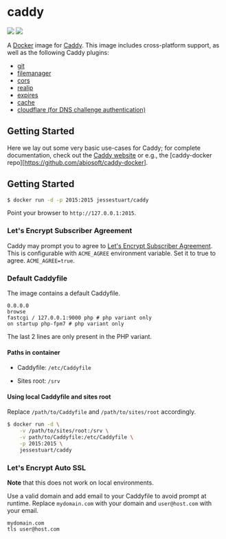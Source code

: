 # caddy

[![][microbadger]][microbadger 2]
[![][circleci]][circleci 2]

A [Docker][docker] image for [Caddy][caddyserver]. This
image includes cross-platform support, as well as the following Caddy plugins:

* [git][caddyserver 2]
* [filemanager][caddyserver 3]
* [cors][caddyserver 4]
* [realip][caddyserver 5]
* [expires][caddyserver 6]
* [cache][caddyserver 7]
* [cloudflare (for DNS challenge authentication)][caddyserver 8]

## Getting Started
Here we lay out some very basic use-cases for Caddy; for complete documentation,
check out the [Caddy website][caddyserver] or e.g., the [caddy-docker
repo][https://github.com/abiosoft/caddy-docker].

## Getting Started

```sh
$ docker run -d -p 2015:2015 jessestuart/caddy
```

Point your browser to `http://127.0.0.1:2015`.

### Let's Encrypt Subscriber Agreement

Caddy may prompt you to agree to
[Let's Encrypt Subscriber Agreement][letsencrypt].
This is configurable with `ACME_AGREE` environment variable. Set it to true to
agree. `ACME_AGREE=true`.

### Default Caddyfile

The image contains a default Caddyfile.

```
0.0.0.0
browse
fastcgi / 127.0.0.1:9000 php # php variant only
on startup php-fpm7 # php variant only
```

The last 2 lines are only present in the PHP variant.

#### Paths in container

- Caddyfile: `/etc/Caddyfile`

- Sites root: `/srv`

#### Using local Caddyfile and sites root

Replace `/path/to/Caddyfile` and `/path/to/sites/root` accordingly.

```sh
$ docker run -d \
    -v /path/to/sites/root:/srv \
    -v path/to/Caddyfile:/etc/Caddyfile \
    -p 2015:2015 \
    jessestuart/caddy
```

### Let's Encrypt Auto SSL

**Note** that this does not work on local environments.

Use a valid domain and add email to your Caddyfile to avoid prompt at runtime.
Replace `mydomain.com` with your domain and `user@host.com` with your email.

```
mydomain.com
tls user@host.com
```

[caddyserver]: https://caddyserver.com
[caddyserver 2]: https://caddyserver.com/docs/http.git
[caddyserver 3]: https://caddyserver.com/docs/http.filemanager
[caddyserver 4]: https://caddyserver.com/docs/http.cors
[caddyserver 5]: https://caddyserver.com/docs/http.realip
[caddyserver 6]: https://caddyserver.com/docs/http.expires
[caddyserver 7]: https://caddyserver.com/docs/http.cache
[caddyserver 8]: https://caddyserver.com/docs/tls.dns.cloudflare
[caddyserver 9]: https://caddyserver.com/docs/telemetry
[circleci]: https://img.shields.io/circleci/project/github/jessestuart/caddy-multiarch.svg
[circleci 2]: https://circleci.com/gh/jessestuart/caddy-multiarch/tree/master
[docker]: https://docker.com
[getcomposer]: https://getcomposer.org
[github]: https://github.com/mholt/caddy/tree/v0.11.0
[github 2]: https://github.com/mholt/caddy
[letsencrypt]: https://letsencrypt.org/documents/2017.11.15-LE-SA-v1.2.pdf
[letsencrypt 2]: https://letsencrypt.org/docs/rate-limits/
[letsencrypt 3]: https://community.letsencrypt.org/t/rate-limits-for-lets-encrypt/6769
[microbadger]: https://images.microbadger.com/badges/image/jessestuart/caddy.svg
[microbadger 2]: https://microbadger.com/images/jessestuart/caddy
[shields]: https://img.shields.io/badge/version-0.11.0-blue.svg
